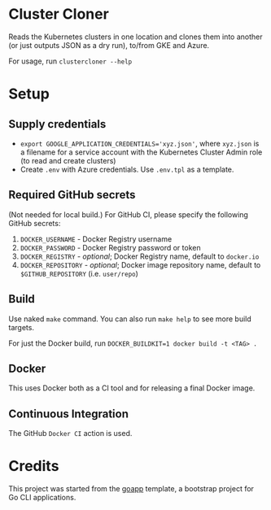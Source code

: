 # Cluster Cloner
Reads the Kubernetes clusters in one location and clones them into another (or just outputs JSON as a dry run), to/from GKE and Azure.

For usage, run  `clustercloner --help`

# Setup
## Supply credentials
- `export GOOGLE_APPLICATION_CREDENTIALS='xyz.json'`, where `xyz.json` is a filename for a service account with the Kubernetes Cluster Admin role (to read and create clusters)
- Create `.env` with Azure credentials. Use `.env.tpl` as a template.

## Required GitHub secrets
(Not needed for local build.)
For GitHub CI, please specify the following GitHub secrets:
1. `DOCKER_USERNAME` - Docker Registry username
2. `DOCKER_PASSWORD` - Docker Registry password or token
3. `DOCKER_REGISTRY` - _optional_; Docker Registry name, default to `docker.io`
4. `DOCKER_REPOSITORY` - _optional_; Docker image repository name, default to `$GITHUB_REPOSITORY` (i.e. `user/repo`)

## Build
Use naked `make` command. You can also run `make help` to see more build targets.

For just the Docker build, run  `DOCKER_BUILDKIT=1 docker build -t <TAG> .`

## Docker
This uses Docker both as a CI tool and for releasing a final Docker image.

## Continuous Integration
The GitHub `Docker CI` action is used.

# Credits
This project was started from the [goapp](https://github.com/alexei-led/goapp) template, a bootstrap project for Go CLI applications.
